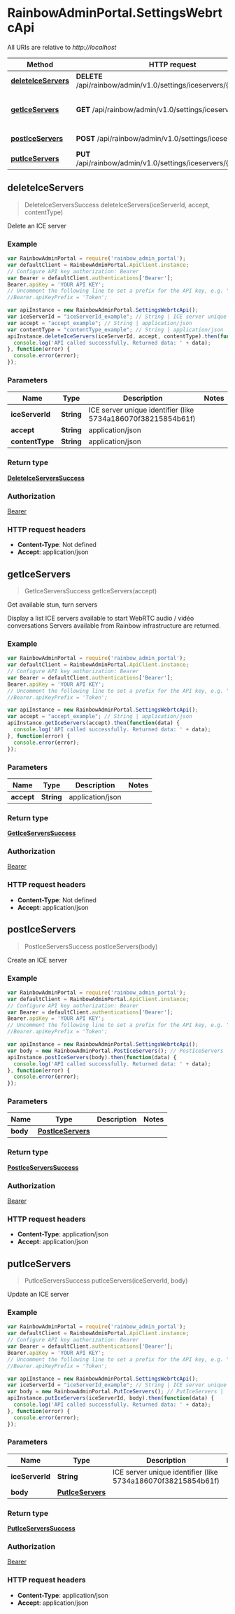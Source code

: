 # RainbowAdminPortal.SettingsWebrtcApi

All URIs are relative to *http://localhost*

Method | HTTP request | Description
------------- | ------------- | -------------
[**deleteIceServers**](SettingsWebrtcApi.md#deleteIceServers) | **DELETE** /api/rainbow/admin/v1.0/settings/iceservers/{iceServerId} | Delete an ICE server
[**getIceServers**](SettingsWebrtcApi.md#getIceServers) | **GET** /api/rainbow/admin/v1.0/settings/iceservers | Get available stun, turn servers
[**postIceServers**](SettingsWebrtcApi.md#postIceServers) | **POST** /api/rainbow/admin/v1.0/settings/iceservers | Create an ICE server
[**putIceServers**](SettingsWebrtcApi.md#putIceServers) | **PUT** /api/rainbow/admin/v1.0/settings/iceservers/{iceServerId} | Update an ICE server



## deleteIceServers

> DeleteIceServersSuccess deleteIceServers(iceServerId, accept, contentType)

Delete an ICE server

### Example

```javascript
var RainbowAdminPortal = require('rainbow_admin_portal');
var defaultClient = RainbowAdminPortal.ApiClient.instance;
// Configure API key authorization: Bearer
var Bearer = defaultClient.authentications['Bearer'];
Bearer.apiKey = 'YOUR API KEY';
// Uncomment the following line to set a prefix for the API key, e.g. "Token" (defaults to null)
//Bearer.apiKeyPrefix = 'Token';

var apiInstance = new RainbowAdminPortal.SettingsWebrtcApi();
var iceServerId = "iceServerId_example"; // String | ICE server unique identifier (like 5734a186070f38215854b61f)
var accept = "accept_example"; // String | application/json
var contentType = "contentType_example"; // String | application/json
apiInstance.deleteIceServers(iceServerId, accept, contentType).then(function(data) {
  console.log('API called successfully. Returned data: ' + data);
}, function(error) {
  console.error(error);
});

```

### Parameters



Name | Type | Description  | Notes
------------- | ------------- | ------------- | -------------
 **iceServerId** | **String**| ICE server unique identifier (like 5734a186070f38215854b61f) | 
 **accept** | **String**| application/json | 
 **contentType** | **String**| application/json | 

### Return type

[**DeleteIceServersSuccess**](DeleteIceServersSuccess.md)

### Authorization

[Bearer](../README.md#Bearer)

### HTTP request headers

- **Content-Type**: Not defined
- **Accept**: application/json


## getIceServers

> GetIceServersSuccess getIceServers(accept)

Get available stun, turn servers

Display a list ICE servers available to start WebRTC audio / vidéo conversations    Servers available from Rainbow infrastructure are returned.

### Example

```javascript
var RainbowAdminPortal = require('rainbow_admin_portal');
var defaultClient = RainbowAdminPortal.ApiClient.instance;
// Configure API key authorization: Bearer
var Bearer = defaultClient.authentications['Bearer'];
Bearer.apiKey = 'YOUR API KEY';
// Uncomment the following line to set a prefix for the API key, e.g. "Token" (defaults to null)
//Bearer.apiKeyPrefix = 'Token';

var apiInstance = new RainbowAdminPortal.SettingsWebrtcApi();
var accept = "accept_example"; // String | application/json
apiInstance.getIceServers(accept).then(function(data) {
  console.log('API called successfully. Returned data: ' + data);
}, function(error) {
  console.error(error);
});

```

### Parameters



Name | Type | Description  | Notes
------------- | ------------- | ------------- | -------------
 **accept** | **String**| application/json | 

### Return type

[**GetIceServersSuccess**](GetIceServersSuccess.md)

### Authorization

[Bearer](../README.md#Bearer)

### HTTP request headers

- **Content-Type**: Not defined
- **Accept**: application/json


## postIceServers

> PostIceServersSuccess postIceServers(body)

Create an ICE server

### Example

```javascript
var RainbowAdminPortal = require('rainbow_admin_portal');
var defaultClient = RainbowAdminPortal.ApiClient.instance;
// Configure API key authorization: Bearer
var Bearer = defaultClient.authentications['Bearer'];
Bearer.apiKey = 'YOUR API KEY';
// Uncomment the following line to set a prefix for the API key, e.g. "Token" (defaults to null)
//Bearer.apiKeyPrefix = 'Token';

var apiInstance = new RainbowAdminPortal.SettingsWebrtcApi();
var body = new RainbowAdminPortal.PostIceServers(); // PostIceServers | 
apiInstance.postIceServers(body).then(function(data) {
  console.log('API called successfully. Returned data: ' + data);
}, function(error) {
  console.error(error);
});

```

### Parameters



Name | Type | Description  | Notes
------------- | ------------- | ------------- | -------------
 **body** | [**PostIceServers**](PostIceServers.md)|  | 

### Return type

[**PostIceServersSuccess**](PostIceServersSuccess.md)

### Authorization

[Bearer](../README.md#Bearer)

### HTTP request headers

- **Content-Type**: application/json
- **Accept**: application/json


## putIceServers

> PutIceServersSuccess putIceServers(iceServerId, body)

Update an ICE server

### Example

```javascript
var RainbowAdminPortal = require('rainbow_admin_portal');
var defaultClient = RainbowAdminPortal.ApiClient.instance;
// Configure API key authorization: Bearer
var Bearer = defaultClient.authentications['Bearer'];
Bearer.apiKey = 'YOUR API KEY';
// Uncomment the following line to set a prefix for the API key, e.g. "Token" (defaults to null)
//Bearer.apiKeyPrefix = 'Token';

var apiInstance = new RainbowAdminPortal.SettingsWebrtcApi();
var iceServerId = "iceServerId_example"; // String | ICE server unique identifier (like 5734a186070f38215854b61f)
var body = new RainbowAdminPortal.PutIceServers(); // PutIceServers | 
apiInstance.putIceServers(iceServerId, body).then(function(data) {
  console.log('API called successfully. Returned data: ' + data);
}, function(error) {
  console.error(error);
});

```

### Parameters



Name | Type | Description  | Notes
------------- | ------------- | ------------- | -------------
 **iceServerId** | **String**| ICE server unique identifier (like 5734a186070f38215854b61f) | 
 **body** | [**PutIceServers**](PutIceServers.md)|  | 

### Return type

[**PutIceServersSuccess**](PutIceServersSuccess.md)

### Authorization

[Bearer](../README.md#Bearer)

### HTTP request headers

- **Content-Type**: application/json
- **Accept**: application/json

